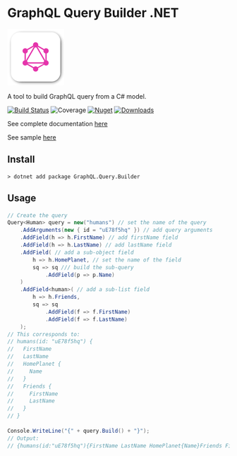 # GraphQL Query Builder .NET

![logo](https://raw.githubusercontent.com/charlesdevandiere/graphql-query-builder-dotnet/master/logo.png)

A tool to build GraphQL query from a C# model.

[![Build Status](https://dev.azure.com/charlesdevandiere/charlesdevandiere/_apis/build/status/charlesdevandiere.graphql-query-builder-dotnet?branchName=master)](https://dev.azure.com/charlesdevandiere/charlesdevandiere/_build/latest?definitionId=3&branchName=master)
![Coverage](https://img.shields.io/azure-devops/coverage/charlesdevandiere/charlesdevandiere/3/master)
[![Nuget](https://img.shields.io/nuget/v/GraphQL.Query.Builder.svg?color=blue&logo=nuget)](https://www.nuget.org/packages/GraphQL.Query.Builder)
[![Downloads](https://img.shields.io/nuget/dt/GraphQL.Query.Builder.svg?logo=nuget)](https://www.nuget.org/packages/GraphQL.Query.Builder)

See complete documentation [here](https://charlesdevandiere.github.io/graphql-query-builder-dotnet/)

See sample [here](https://github.com/charlesdevandiere/graphql-query-builder-dotnet/tree/master/sample/Pokedex)

## Install

```console
> dotnet add package GraphQL.Query.Builder
```

## Usage

```csharp
// Create the query
Query<Human> query = new("humans") // set the name of the query
    .AddArguments(new { id = "uE78f5hq" }) // add query arguments
    .AddField(h => h.FirstName) // add firstName field
    .AddField(h => h.LastName) // add lastName field
    .AddField( // add a sub-object field
        h => h.HomePlanet, // set the name of the field
        sq => sq /// build the sub-query
            .AddField(p => p.Name)
    )
    .AddField<human>( // add a sub-list field
        h => h.Friends,
        sq => sq
            .AddField(f => f.FirstName)
            .AddField(f => f.LastName)
    );
// This corresponds to:
// humans(id: "uE78f5hq") {
//   FirstName
//   LastName
//   HomePlanet {
//     Name
//   }
//   Friends {
//     FirstName
//     LastName
//   }
// }

Console.WriteLine("{" + query.Build() + "}");
// Output:
// {humans(id:"uE78f5hq"){FirstName LastName HomePlanet{Name}Friends FirstName LastName}}
```
